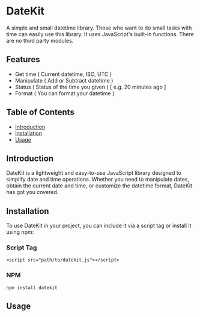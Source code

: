 # DateKit

A simple and small datetime library. Those who want to do small tasks with time can easily use this library. It uses JavaScript's built-in functions. There are no third party modules.

## Features

- Get time ( Current datetime, ISO, UTC )
- Manipulate ( Add or Subtract datetime )
- Status ( Status of the time you given ) [ e.g. 20 minutes ago ]
- Format ( You can format your datetime )

## Table of Contents

- [Introduction](https://github.com/Rasel-Dev/dt-parse#introduction)
- [Installation](https://github.com/Rasel-Dev/dt-parse#installation)
- [Usage](https://github.com/Rasel-Dev/dt-parse#usage)

## Introduction

DateKit is a lightweight and easy-to-use JavaScript library designed to simplify date and time operations. Whether you need to manipulate dates, obtain the current date and time, or customize the datetime format, DateKit has got you covered.

## Installation

To use DateKit in your project, you can include it via a script tag or install it using npm:

### Script Tag

```
<script src="path/to/datekit.js"></script>
```

### NPM

```
npm install datekit
```

## Usage
